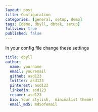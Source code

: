 ```yaml
---
layout: post
title: Configuration
categories: [general, setup, demo]
tags: [demo, dbyll, dbtek, setup]
fullview: true
published: false
---
```


In your config file change these settings

```yaml
title: dbyll
author:
  name: yourname
  email: youremail
  github: asd123
  twitter: asd123
  pinterest: asd123
  linkedin: asd123
  resume: asd123
  bio: Your stylish,  minimalist theme!
  email_md5: md5ofemail
```
